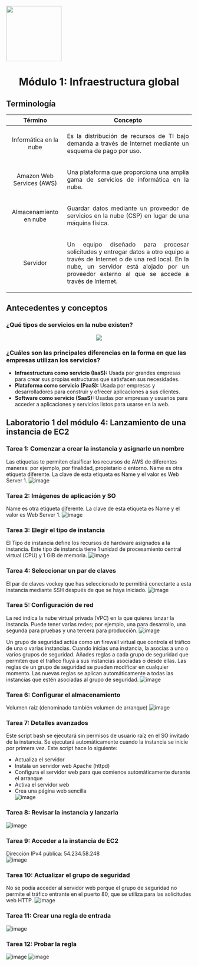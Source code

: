 <p align="left">
  <img src="https://semanadelcannabis.cayetano.edu.pe/assets/img/logo-upch.png" width="150">
  <h1 align="center">Módulo 1: Infraestructura global</h1>
</p>

## Terminología
| Término | Concepto |
| :------------: | :------------: |
| Informática en la nube | <p align="justify">Es la distribución de recursos de TI bajo demanda a través de Internet mediante un esquema de pago por uso.</p>|
| Amazon Web Services (AWS) | <p align="justify">Una plataforma que proporciona una amplia gama de servicios de informática en la nube.</p>|
| Almacenamiento en nube | <p align="justify">Guardar datos mediante un proveedor de servicios en la nube (CSP) en lugar de una máquina física.</p>|
| Servidor | <p align="justify">Un equipo diseñado para procesar solicitudes y entregar datos a otro equipo a través de Internet o de una red local. En la nube, un servidor está alojado por un proveedor externo al que se accede a través de Internet.</p>|


## Antecedentes y conceptos
### ¿Qué tipos de servicios en la nube existen?
<p align= "center">
  <img src="https://github.com/EdwinJaraOFC/CDRPersonal/assets/150296803/d43bdcde-5149-406a-9f2b-967b9c0506c0">
</p>

### ¿Cuáles son las principales diferencias en la forma en que las empresas utilizan los servicios?
<p align="justify">
  
- **Infraestructura como servicio (IaaS):** Usada por grandes empresas para crear sus propias estructuras que satisfacen sus necesidades.
- **Plataforma como servicio (PaaS):** Usada por empresas y desarrolladores para construir y ofrecer aplicaciones a sus clientes.
- **Software como servicio (SaaS):** Usadas por empresas y usuarios para acceder a aplicaciones y servicios listos para usarse en la web.</p>

## Laboratorio 1 del módulo 4: Lanzamiento de una instancia de EC2
### Tarea 1: Comenzar a crear la instancia y asignarle un nombre
Las etiquetas te permiten clasificar los recursos de AWS de diferentes maneras: por ejemplo, por finalidad, propietario o entorno. Name es otra etiqueta diferente. La clave de esta etiqueta es Name y el valor es Web Server 1.
![image](https://github.com/EdwinJaraOFC/CDRPersonal/assets/150296803/14f1c374-6706-4dd9-9cad-2cf677439326)

### Tarea 2: Imágenes de aplicación y SO
Name es otra etiqueta diferente. La clave de esta etiqueta es Name y el valor es Web Server 1.
![image](https://github.com/EdwinJaraOFC/CDRPersonal/assets/150296803/ea6e03aa-f864-4c0b-b796-dfc01880757a)

### Tarea 3: Elegir el tipo de instancia
El Tipo de instancia define los recursos de hardware asignados a la instancia. Este tipo de instancia tiene 1 unidad de procesamiento central virtual (CPU) y 1 GiB de memoria.
![image](https://github.com/EdwinJaraOFC/CDRPersonal/assets/150296803/06b2710e-81ad-458e-99cc-1fec667f4951)

### Tarea 4: Seleccionar un par de claves
El par de claves vockey que has seleccionado te permitirá conectarte a esta instancia mediante SSH después de que se haya iniciado.
![image](https://github.com/EdwinJaraOFC/CDRPersonal/assets/150296803/fa55f25c-367d-4f62-8e9d-91a96a63c7de)

### Tarea 5: Configuración de red
La red indica la nube virtual privada (VPC) en la que quieres lanzar la instancia. Puede tener varias redes; por ejemplo, una para desarrollo, una segunda para pruebas y una tercera para producción.
![image](https://github.com/EdwinJaraOFC/CDRPersonal/assets/150296803/14d38ada-9985-4e3e-a2b8-a0305a6b3bdd)

Un grupo de seguridad actúa como un firewall virtual que controla el tráfico de una o varias instancias. Cuando inicias una instancia, la asocias a uno o varios grupos de seguridad. Añades reglas a cada grupo de seguridad que permiten que el tráfico fluya a sus instancias asociadas o desde ellas. Las reglas de un grupo de seguridad se pueden modificar en cualquier momento. Las nuevas reglas se aplican automáticamente a todas las instancias que estén asociadas al grupo de seguridad.
![image](https://github.com/EdwinJaraOFC/CDRPersonal/assets/150296803/4d91c33c-af47-43ec-a506-e642165e3711)

### Tarea 6: Configurar el almacenamiento
Volumen raíz (denominado también volumen de arranque)
![image](https://github.com/EdwinJaraOFC/CDRPersonal/assets/150296803/8c86d2f9-6bb8-4dfd-bd99-199ce07cd9c4)

### Tarea 7: Detalles avanzados
Este script bash se ejecutará sin permisos de usuario raíz en el SO invitado de la instancia. Se ejecutará automáticamente cuando la instancia se inicie por primera vez. Este script hace lo siguiente:
- Actualiza el servidor
- Instala un servidor web Apache (httpd)
- Configura el servidor web para que comience automáticamente durante el arranque
- Activa el servidor web
- Crea una página web sencilla<br>
![image](https://github.com/EdwinJaraOFC/CDRPersonal/assets/150296803/d9ad2277-ec78-4314-a730-a7b24fc31886)

### Tarea 8: Revisar la instancia y lanzarla
![image](https://github.com/EdwinJaraOFC/CDRPersonal/assets/150296803/ee52942a-43c6-44ff-8f35-08528ea627c7)

### Tarea 9: Acceder a la instancia de EC2
Dirección IPv4 pública: 54.234.58.248<br>
![image](https://github.com/EdwinJaraOFC/CDRPersonal/assets/150296803/53f995a6-3ec0-412c-9e0f-6950845f71e5)

### Tarea 10: Actualizar el grupo de seguridad
No se podía acceder al servidor web porque el grupo de seguridad no permite el tráfico entrante en el puerto 80, que se utiliza para las solicitudes web HTTP.
![image](https://github.com/EdwinJaraOFC/CDRPersonal/assets/150296803/13248397-ddc9-4bee-a75d-ad5676e5f1c1)

### Tarea 11: Crear una regla de entrada
![image](https://github.com/EdwinJaraOFC/CDRPersonal/assets/150296803/88e69497-560d-4dc6-b77b-1d874e3e3b4a)

### Tarea 12: Probar la regla
![image](https://github.com/EdwinJaraOFC/CDRPersonal/assets/150296803/407d72ef-700d-4ccf-aac5-29f4eb246c26)
![image](https://github.com/EdwinJaraOFC/CDRPersonal/assets/150296803/3cb23b1b-515e-4edd-89cc-24edeb7fee10)
